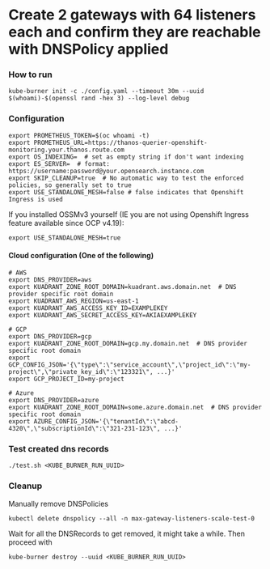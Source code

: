 # Create 2 gateways with 64 listeners each and confirm they are reachable with DNSPolicy applied
### How to run
```shell
kube-burner init -c ./config.yaml --timeout 30m --uuid $(whoami)-$(openssl rand -hex 3) --log-level debug
```

### Configuration
```shell
export PROMETHEUS_TOKEN=$(oc whoami -t)
export PROMETHEUS_URL=https://thanos-querier-openshift-monitoring.your.thanos.route.com
export OS_INDEXING=  # set as empty string if don't want indexing
export ES_SERVER=  # format: https://username:password@your.opensearch.instance.com
export SKIP_CLEANUP=true  # No automatic way to test the enforced policies, so generally set to true
export USE_STANDALONE_MESH=false # false indicates that Openshift Ingress is used
```
If you installed OSSMv3 yourself (IE you are not using Openshift Ingress feature available since OCP v4.19):
```
export USE_STANDALONE_MESH=true
```

#### Cloud configuration (One of the following)
```shell
# AWS
export DNS_PROVIDER=aws
export KUADRANT_ZONE_ROOT_DOMAIN=kuadrant.aws.domain.net  # DNS provider specific root domain
export KUADRANT_AWS_REGION=us-east-1
export KUADRANT_AWS_ACCESS_KEY_ID=EXAMPLEKEY
export KUADRANT_AWS_SECRET_ACCESS_KEY=AKIAEXAMPLEKEY

# GCP
export DNS_PROVIDER=gcp
export KUADRANT_ZONE_ROOT_DOMAIN=gcp.my.domain.net  # DNS provider specific root domain
export GCP_CONFIG_JSON='{\"type\":\"service_account\",\"project_id\":\"my-project\",\"private_key_id\":\"123321\", ...}'
export GCP_PROJECT_ID=my-project

# Azure
export DNS_PROVIDER=azure
export KUADRANT_ZONE_ROOT_DOMAIN=some.azure.domain.net  # DNS provider specific root domain
export AZURE_CONFIG_JSON='{\"tenantId\":\"abcd-4320\",\"subscriptionId\":\"321-231-123\", ...}'
```

### Test created dns records
```shell
./test.sh <KUBE_BURNER_RUN_UUID>
```

### Cleanup

Manually remove DNSPolicies
```shell
kubectl delete dnspolicy --all -n max-gateway-listeners-scale-test-0
```

Wait for all the DNSRecords to get removed, it might take a while. Then proceed with
```shell
kube-burner destroy --uuid <KUBE_BURNER_RUN_UUID>
```
